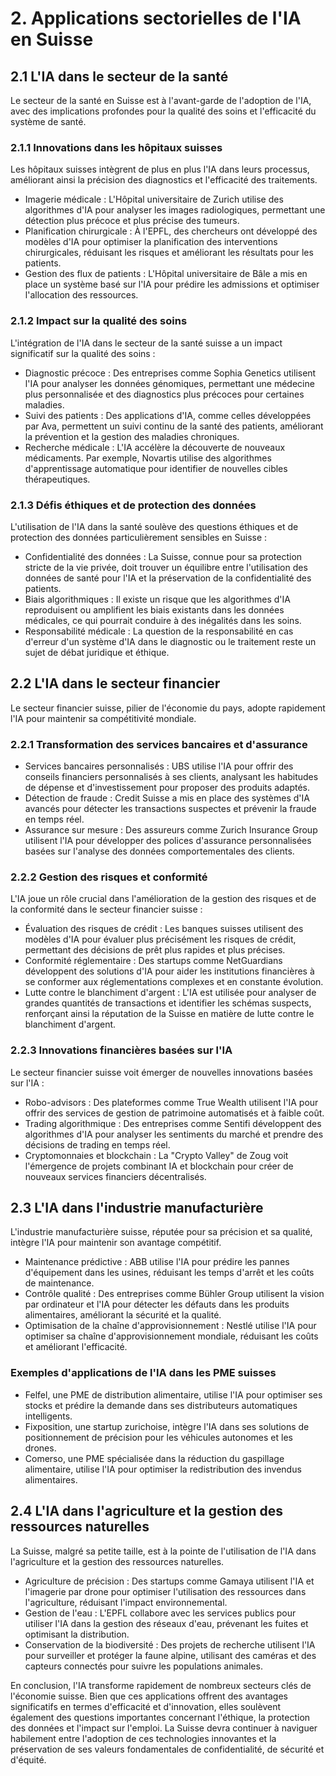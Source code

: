 # 2. Applications sectorielles de l'IA en Suisse

## 2.1 L'IA dans le secteur de la santé

Le secteur de la santé en Suisse est à l'avant-garde de l'adoption de l'IA, avec des implications profondes pour la qualité des soins et l'efficacité du système de santé.

### 2.1.1 Innovations dans les hôpitaux suisses

Les hôpitaux suisses intègrent de plus en plus l'IA dans leurs processus, améliorant ainsi la précision des diagnostics et l'efficacité des traitements.

- Imagerie médicale : L'Hôpital universitaire de Zurich utilise des algorithmes d'IA pour analyser les images radiologiques, permettant une détection plus précoce et plus précise des tumeurs.
- Planification chirurgicale : À l'EPFL, des chercheurs ont développé des modèles d'IA pour optimiser la planification des interventions chirurgicales, réduisant les risques et améliorant les résultats pour les patients.
- Gestion des flux de patients : L'Hôpital universitaire de Bâle a mis en place un système basé sur l'IA pour prédire les admissions et optimiser l'allocation des ressources.

### 2.1.2 Impact sur la qualité des soins

L'intégration de l'IA dans le secteur de la santé suisse a un impact significatif sur la qualité des soins :

- Diagnostic précoce : Des entreprises comme Sophia Genetics utilisent l'IA pour analyser les données génomiques, permettant une médecine plus personnalisée et des diagnostics plus précoces pour certaines maladies.
- Suivi des patients : Des applications d'IA, comme celles développées par Ava, permettent un suivi continu de la santé des patients, améliorant la prévention et la gestion des maladies chroniques.
- Recherche médicale : L'IA accélère la découverte de nouveaux médicaments. Par exemple, Novartis utilise des algorithmes d'apprentissage automatique pour identifier de nouvelles cibles thérapeutiques.

### 2.1.3 Défis éthiques et de protection des données

L'utilisation de l'IA dans la santé soulève des questions éthiques et de protection des données particulièrement sensibles en Suisse :

- Confidentialité des données : La Suisse, connue pour sa protection stricte de la vie privée, doit trouver un équilibre entre l'utilisation des données de santé pour l'IA et la préservation de la confidentialité des patients.
- Biais algorithmiques : Il existe un risque que les algorithmes d'IA reproduisent ou amplifient les biais existants dans les données médicales, ce qui pourrait conduire à des inégalités dans les soins.
- Responsabilité médicale : La question de la responsabilité en cas d'erreur d'un système d'IA dans le diagnostic ou le traitement reste un sujet de débat juridique et éthique.

## 2.2 L'IA dans le secteur financier

Le secteur financier suisse, pilier de l'économie du pays, adopte rapidement l'IA pour maintenir sa compétitivité mondiale.

### 2.2.1 Transformation des services bancaires et d'assurance

- Services bancaires personnalisés : UBS utilise l'IA pour offrir des conseils financiers personnalisés à ses clients, analysant les habitudes de dépense et d'investissement pour proposer des produits adaptés.
- Détection de fraude : Credit Suisse a mis en place des systèmes d'IA avancés pour détecter les transactions suspectes et prévenir la fraude en temps réel.
- Assurance sur mesure : Des assureurs comme Zurich Insurance Group utilisent l'IA pour développer des polices d'assurance personnalisées basées sur l'analyse des données comportementales des clients.

### 2.2.2 Gestion des risques et conformité

L'IA joue un rôle crucial dans l'amélioration de la gestion des risques et de la conformité dans le secteur financier suisse :

- Évaluation des risques de crédit : Les banques suisses utilisent des modèles d'IA pour évaluer plus précisément les risques de crédit, permettant des décisions de prêt plus rapides et plus précises.
- Conformité réglementaire : Des startups comme NetGuardians développent des solutions d'IA pour aider les institutions financières à se conformer aux réglementations complexes et en constante évolution.
- Lutte contre le blanchiment d'argent : L'IA est utilisée pour analyser de grandes quantités de transactions et identifier les schémas suspects, renforçant ainsi la réputation de la Suisse en matière de lutte contre le blanchiment d'argent.

### 2.2.3 Innovations financières basées sur l'IA

Le secteur financier suisse voit émerger de nouvelles innovations basées sur l'IA :

- Robo-advisors : Des plateformes comme True Wealth utilisent l'IA pour offrir des services de gestion de patrimoine automatisés et à faible coût.
- Trading algorithmique : Des entreprises comme Sentifi développent des algorithmes d'IA pour analyser les sentiments du marché et prendre des décisions de trading en temps réel.
- Cryptomonnaies et blockchain : La "Crypto Valley" de Zoug voit l'émergence de projets combinant IA et blockchain pour créer de nouveaux services financiers décentralisés.

## 2.3 L'IA dans l'industrie manufacturière

L'industrie manufacturière suisse, réputée pour sa précision et sa qualité, intègre l'IA pour maintenir son avantage compétitif.

- Maintenance prédictive : ABB utilise l'IA pour prédire les pannes d'équipement dans les usines, réduisant les temps d'arrêt et les coûts de maintenance.
- Contrôle qualité : Des entreprises comme Bühler Group utilisent la vision par ordinateur et l'IA pour détecter les défauts dans les produits alimentaires, améliorant la sécurité et la qualité.
- Optimisation de la chaîne d'approvisionnement : Nestlé utilise l'IA pour optimiser sa chaîne d'approvisionnement mondiale, réduisant les coûts et améliorant l'efficacité.

### Exemples d'applications de l'IA dans les PME suisses
- Felfel, une PME de distribution alimentaire, utilise l'IA pour optimiser ses stocks et prédire la demande dans ses distributeurs automatiques intelligents.
- Fixposition, une startup zurichoise, intègre l'IA dans ses solutions de positionnement de précision pour les véhicules autonomes et les drones.
- Comerso, une PME spécialisée dans la réduction du gaspillage alimentaire, utilise l'IA pour optimiser la redistribution des invendus alimentaires.

## 2.4 L'IA dans l'agriculture et la gestion des ressources naturelles

La Suisse, malgré sa petite taille, est à la pointe de l'utilisation de l'IA dans l'agriculture et la gestion des ressources naturelles.

- Agriculture de précision : Des startups comme Gamaya utilisent l'IA et l'imagerie par drone pour optimiser l'utilisation des ressources dans l'agriculture, réduisant l'impact environnemental.
- Gestion de l'eau : L'EPFL collabore avec les services publics pour utiliser l'IA dans la gestion des réseaux d'eau, prévenant les fuites et optimisant la distribution.
- Conservation de la biodiversité : Des projets de recherche utilisent l'IA pour surveiller et protéger la faune alpine, utilisant des caméras et des capteurs connectés pour suivre les populations animales.

En conclusion, l'IA transforme rapidement de nombreux secteurs clés de l'économie suisse. Bien que ces applications offrent des avantages significatifs en termes d'efficacité et d'innovation, elles soulèvent également des questions importantes concernant l'éthique, la protection des données et l'impact sur l'emploi. La Suisse devra continuer à naviguer habilement entre l'adoption de ces technologies innovantes et la préservation de ses valeurs fondamentales de confidentialité, de sécurité et d'équité.
